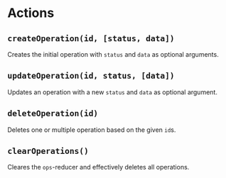 # Actions

## `createOperation(id, [status, data])`

Creates the initial operation with `status` and `data` as optional arguments.

## `updateOperation(id, status, [data])`

Updates an operation with a new `status` and `data` as optional argument.

## `deleteOperation(id)`

Deletes one or multiple operation based on the given `id`s.

## `clearOperations()`

Cleares the `ops`-reducer and effectively deletes all operations.
